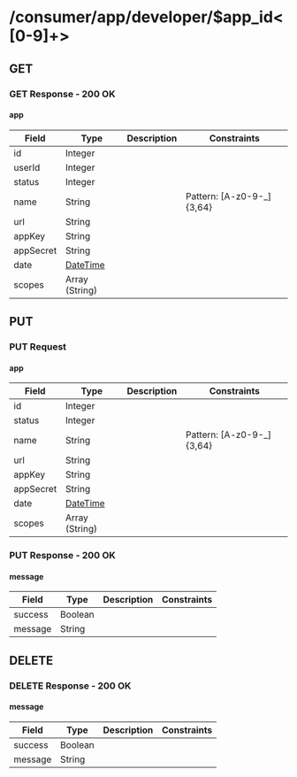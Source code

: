 
# /consumer/app/developer/$app_id<[0-9]+>


## GET


### GET Response - 200 OK

#### app

Field | Type | Description | Constraints
----- | ---- | ----------- | -----------
id | Integer |  | 
userId | Integer |  | 
status | Integer |  | 
name | String |  | Pattern: [A-z0-9\-\_]{3,64}
url | String |  | 
appKey | String |  | 
appSecret | String |  | 
date | [DateTime](http://tools.ietf.org/html/rfc3339#section-5.6) |  | 
scopes | Array (String) |  | 


## PUT


### PUT Request

#### app

Field | Type | Description | Constraints
----- | ---- | ----------- | -----------
id | Integer |  | 
status | Integer |  | 
name | String |  | Pattern: [A-z0-9\-\_]{3,64}
url | String |  | 
appKey | String |  | 
appSecret | String |  | 
date | [DateTime](http://tools.ietf.org/html/rfc3339#section-5.6) |  | 
scopes | Array (String) |  | 


### PUT Response - 200 OK

#### message

Field | Type | Description | Constraints
----- | ---- | ----------- | -----------
success | Boolean |  | 
message | String |  | 


## DELETE


### DELETE Response - 200 OK

#### message

Field | Type | Description | Constraints
----- | ---- | ----------- | -----------
success | Boolean |  | 
message | String |  | 

